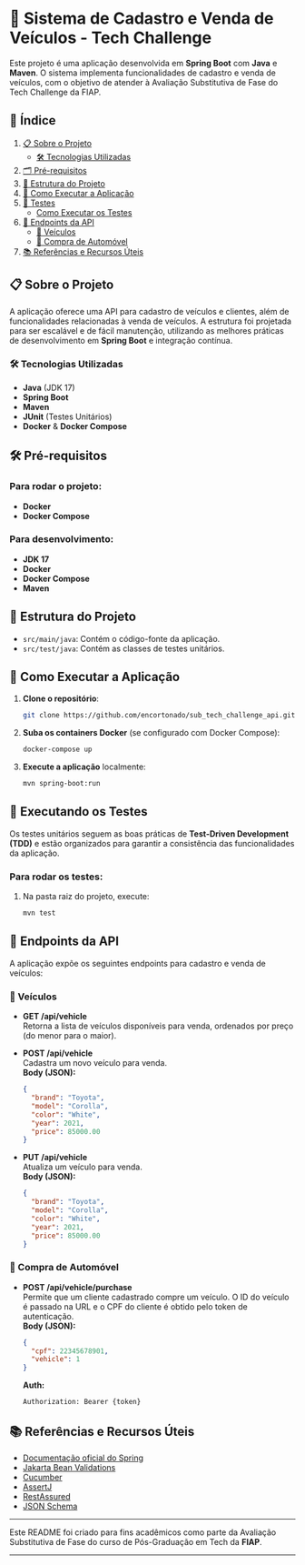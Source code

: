 # 🚗 Sistema de Cadastro e Venda de Veículos - Tech Challenge

Este projeto é uma aplicação desenvolvida em **Spring Boot** com **Java** e **Maven**. O sistema implementa funcionalidades de cadastro e venda de veículos, com o objetivo de atender à Avaliação Substitutiva de Fase do Tech Challenge da FIAP.

## 📑 Índice

1. [📋 Sobre o Projeto](#-sobre-o-projeto)
   - [🛠️ Tecnologias Utilizadas](#-tecnologias-utilizadas)
4. [🗂 Pré-requisitos](#-pré-requisitos)
5. [🔧 Estrutura do Projeto](#-estrutura-do-projeto)
6. [🚀 Como Executar a Aplicação](#-como-executar-a-aplicação)
7. [🧪 Testes](#-executando-os-testes)
   - [Como Executar os Testes](#para-rodar-os-testes)
8. [🔗 Endpoints da API](#-endpoints-da-api)
   - [🚗 Veículos](#-veículos)
   - [🛒 Compra de Automóvel](#-compra-de-automóvel)
9. [📚 Referências e Recursos Úteis](#-referências-e-recursos-úteis)



## 📋 Sobre o Projeto

A aplicação oferece uma API para cadastro de veículos e clientes, além de funcionalidades relacionadas à venda de veículos. A estrutura foi projetada para ser escalável e de fácil manutenção, utilizando as melhores práticas de desenvolvimento em **Spring Boot** e integração contínua.

### 🛠️ Tecnologias Utilizadas

- **Java** (JDK 17)
- **Spring Boot**
- **Maven**
- **JUnit** (Testes Unitários)
- **Docker** & **Docker Compose**

## 🛠 Pré-requisitos

### Para rodar o projeto:
- **Docker**
- **Docker Compose**

### Para desenvolvimento:
- **JDK 17**
- **Docker**
- **Docker Compose**
- **Maven**

## 📁 Estrutura do Projeto

- `src/main/java`: Contém o código-fonte da aplicação.
- `src/test/java`: Contém as classes de testes unitários.

## 🚀 Como Executar a Aplicação

1. **Clone o repositório**: 
   ```bash
   git clone https://github.com/encortonado/sub_tech_challenge_api.git
   ```

2. **Suba os containers Docker** (se configurado com Docker Compose):
   ```bash
   docker-compose up
   ```

3. **Execute a aplicação** localmente:
   ```bash
   mvn spring-boot:run
   ```

## 🧪 Executando os Testes

Os testes unitários seguem as boas práticas de **Test-Driven Development (TDD)** e estão organizados para garantir a consistência das funcionalidades da aplicação.

### Para rodar os testes:

1. Na pasta raiz do projeto, execute:
   ```bash
   mvn test
   ```

## 🔗 Endpoints da API

A aplicação expõe os seguintes endpoints para cadastro e venda de veículos:

### 🚗 Veículos

- **GET /api/vehicle**  
  Retorna a lista de veículos disponíveis para venda, ordenados por preço (do menor para o maior).

- **POST /api/vehicle**  
  Cadastra um novo veículo para venda.  
  **Body (JSON):**
  ```json
  {
    "brand": "Toyota",
    "model": "Corolla",
    "color": "White",
    "year": 2021,
    "price": 85000.00
  }

- **PUT /api/vehicle**  
  Atualiza um veículo para venda.  
  **Body (JSON):**
  ```json
  {
    "brand": "Toyota",
    "model": "Corolla",
    "color": "White",
    "year": 2021,
    "price": 85000.00
  }

### 🛒 Compra de Automóvel

- **POST /api/vehicle/purchase**  
  Permite que um cliente cadastrado compre um veículo.
  O ID do veículo é passado na URL e o CPF do cliente é obtido pelo token de autenticação.  
  **Body (JSON):**
  ```json
  {
    "cpf": 22345678901,
    "vehicle": 1
  }
  ```
  **Auth:**
  ```bash
  Authorization: Bearer {token}
## 📚 Referências e Recursos Úteis

- [Documentação oficial do Spring](https://docs.spring.io)
- [Jakarta Bean Validations](https://beanvalidation.org/)
- [Cucumber](https://cucumber.io)
- [AssertJ](https://assertj.github.io/doc/)
- [RestAssured](https://rest-assured.io/)
- [JSON Schema](https://jsonschema.net/app/schemas/390701)

---

Este README foi criado para fins acadêmicos como parte da Avaliação Substitutiva de Fase do curso de Pós-Graduação em Tech da **FIAP**.

--- 

